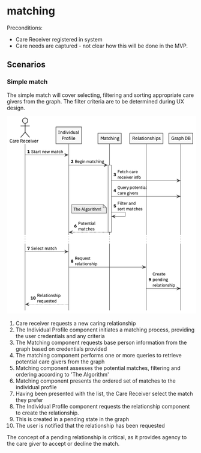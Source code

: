 # matching

Preconditions:

* Care Receiver registered in system
* Care needs are captured - not clear how this will be done in the MVP.

## Scenarios

### Simple match

The simple match will cover selecting, filtering and sorting appropriate care givers from the graph. The filter criteria are to be determined during UX design.

![Matching - simple match](../../.gitbook/assets/mvp-simple-match.png)

1. Care receiver requests a new caring relationship
2. The Individual Profile component initiates a matching process, providing the user credentials and any criteria
3. The Matching component requests base person information from the graph based on credentials provided
4. The matching component performs one or more queries to retrieve potential care givers from the graph
5. Matching component assesses the potential matches, filtering and ordering according to 'The Algorithm'
6. Matching component presents the ordered set of matches to the individual profile
7. Having been presented with the list, the Care Receiver select the match they prefer
8. The Individual Profile component requests the relationship component to create the relationship.
9. This is created in a pending state in the graph
10. The user is notified that the relationship has been requested

The concept of a pending relationship is critical, as it provides agency to the care giver to accept or decline the match.



